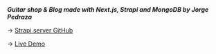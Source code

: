 ##

***<p>Guitar shop & Blog made with Next.js, Strapi and MongoDB by Jorge Pedraza</p>***

-> <a href="https://github.com/jorgepedraza88/GuitarShop_Strapi">Strapi server GitHub</a></p>
-> <a href="https://guitarla-next-ochre.vercel.app/">Live Demo</a>

